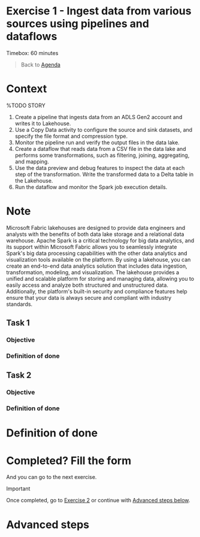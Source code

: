# Exercise 1 - Ingest data from various sources using pipelines and dataflows 

Timebox: 60 minutes
> Back to [Agenda](./../README.md#agenda)

# Context


%TODO STORY


1. Create a pipeline that ingests data from an ADLS Gen2 account and writes it to Lakehouse.  
1. Use a Copy Data activity to configure the source and sink datasets, and specify the file format and compression type.
1. Monitor the pipeline run and verify the output files in the data lake. 
1. Create a dataflow that reads data from a CSV file in the data lake and performs some transformations, such as filtering, joining, aggregating, and mapping. 
1. Use the data preview and debug features to inspect the data at each step of the transformation.
Write the transformed data to a Delta table in the Lakehouse. 
1. Run the dataflow and monitor the Spark job execution details. 
 



# Note
Microsoft Fabric lakehouses are designed to provide data engineers and analysts with the benefits of both data lake storage and a relational data warehouse. Apache Spark is a critical technology for big data analytics, and its support within Microsoft Fabric allows you to seamlessly integrate Spark's big data processing capabilities with the other data analytics and visualization tools available on the platform. 
By using a lakehouse, you can create an end-to-end data analytics solution that includes data ingestion, transformation, modeling, and visualization. The lakehouse provides a unified and scalable platform for storing and managing data, allowing you to easily access and analyze both structured and unstructured data. Additionally, the platform's built-in security and compliance features help ensure that your data is always secure and compliant with industry standards.



## Task 1
### Objective
### Definition of done


## Task 2
### Objective
### Definition of done


# Definition of done


# Completed? Fill the form


And you can go to the next exercise. 


> [!IMPORTANT]
> Once completed, go to [Exercise 2](./exercise-2/exercise-2.md) or continue with [Advanced steps below](#advanced-steps).


# Advanced steps